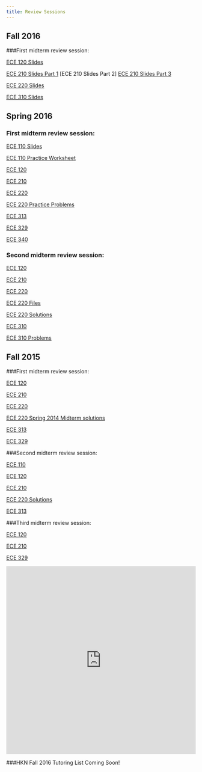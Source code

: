 ```yaml
---
title: Review Sessions
---
```


Fall 2016 
-----------

###First midterm review session:

[ECE 120 Slides](/assets/files/HKNECE120ReviewSession1FA16.pdf)

[ECE 210 Slides Part 1](/assets/files/HKNECE210ReviewSession1FA16pt1.pdf)
[ECE 210 Slides Part 2] 
[ECE 210 Slides Part 3](/assets/files/HKNECE210ReviewSession1FA16pt3.pdf)

[ECE 220 Slides](/assets/files/HKNECE220ReviewSession1FA16.pdf)

[ECE 310 Slides](/assets/files/HKNECE310ReviewSession2FA16.pdf)

Spring 2016
-----------

### First midterm review session:

[ECE 110 Slides](https://uofi.box.com/hkn-sp16-110-ex1)

[ECE 110 Practice Worksheet](https://uofi.box.com/hkn-sp16-110-wkst-ex1)

[ECE 120](https://uofi.app.box.com/hkn-sp16-120-ex1)

[ECE 210](https://uofi.box.com/hkn-sp16-210-ex1)

[ECE 220](https://uofi.box.com/hkn-sp16-220-ex1)

[ECE 220 Practice Problems](https://uofi.box.com/hkn-sp16-220-problems1)

[ECE 313](https://uofi.box.com/hkn-fa15-ece313-ex1)

[ECE 329](https://uofi.box.com/hkn-sp16-329-ex1)

[ECE 340](https://uofi.box.com/hkn-sp16-340-ex1)

### Second midterm review session:

[ECE 120](https://uofi.app.box.com/hkn-sp16-120-ex2)

[ECE 210](https://uofi.app.box.com/hkn-sp16-210-ex2)

[ECE 220](https://uofi.box.com/hkn-sp16-220-ex2)

[ECE 220 Files](https://uofi.box.com/hkn-sp16-220-problems)

[ECE 220 Solutions](https://uofi.box.com/hkn-sp16-220-problems-sol)

[ECE 310](https://uofi.app.box.com/hkn-sp16-310-ex2)

[ECE 310 Problems](https://uofi.app.box.com/hkn-sp16-310-ex2-problems-comb)


Fall 2015
---------

###First midterm review session:

[ECE 120](https://uofi.box.com/hkn-fa15-ece120-ex1)

[ECE 210](https://uofi.box.com/hkn-fa15-ece210-ex1)

[ECE 220](https://uofi.box.com/hkn-fa15-ece220-ex1)

[ECE 220 Spring 2014 Midterm solutions](https://uofi.box.com/s/hkkh1j2dfnbeirtos8kw36p1hubv48wn)

[ECE 313](https://uofi.box.com/hkn-fa15-ece313-ex1)

[ECE 329](https://uofi.box.com/hkn-fa15-ece329-ex1)

###Second midterm review session:

[ECE 110](https://uofi.box.com/hkn-fa15-ece110-ex2)

[ECE 120](https://uofi.box.com/hkn-fa15-ece120-ex2)

[ECE 210](https://uofi.box.com/hkn-fa15-ece210-ex2)

[ECE 220 Solutions](https://uofi.box.com/hkn-fa15-ece220-ex2)

[ECE 313](https://uofi.box.com/hkn-fa15-ece313-ex2)

###Third midterm review session:

[ECE 120](https://uofi.box.com/hkn-fa15-ece120-ex3)

[ECE 210](https://uofi.box.com/hkn-fa15-ece210-ex3)

[ECE 329](https://uofi.box.com/hkn-fa15-ece329-ex3)

<iframe style="border-width: 0;" src="https://www.google.com/calendar/embed?title=HKN%20Events&amp;height=600&amp;wkst=1&amp;bgcolor=%23FFFFFF&amp;src=4223h32r10iekqsjgmi9uhssnk%40group.calendar.google.com&amp;color=%23853104&amp;ctz=America%2FChicago" width="100%" height="500vh" frameborder="0" scrolling="no"></iframe>

<!-- <iframe src="https://docs.google.com/spreadsheets/d/1L54J4K43q9-jCrLsrsl539OVNCdeUTYPkDNBPAafxm4/pubhtml?gid=0&amp;single=true&amp;widget=true&amp;headers=false" width="100%" height="500vh" frameborder="0" ></iframe> -->

###HKN Fall 2016 Tutoring List Coming Soon!